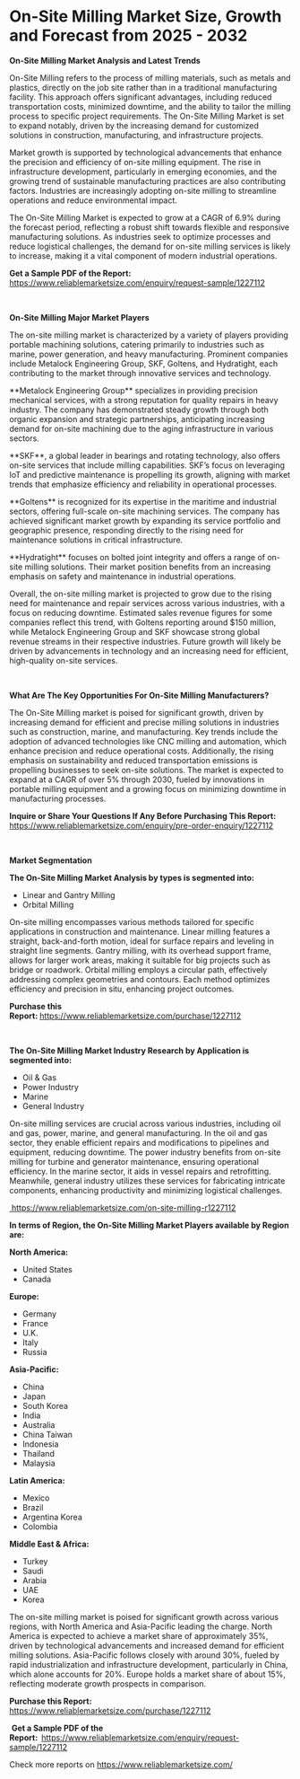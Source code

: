 <p><h1>On-Site Milling Market Size, Growth and Forecast from 2025 - 2032</h1></p><p><strong>On-Site Milling Market Analysis and Latest Trends</strong></p>
<p><p>On-Site Milling refers to the process of milling materials, such as metals and plastics, directly on the job site rather than in a traditional manufacturing facility. This approach offers significant advantages, including reduced transportation costs, minimized downtime, and the ability to tailor the milling process to specific project requirements. The On-Site Milling Market is set to expand notably, driven by the increasing demand for customized solutions in construction, manufacturing, and infrastructure projects.</p><p>Market growth is supported by technological advancements that enhance the precision and efficiency of on-site milling equipment. The rise in infrastructure development, particularly in emerging economies, and the growing trend of sustainable manufacturing practices are also contributing factors. Industries are increasingly adopting on-site milling to streamline operations and reduce environmental impact.</p><p>The On-Site Milling Market is expected to grow at a CAGR of 6.9% during the forecast period, reflecting a robust shift towards flexible and responsive manufacturing solutions. As industries seek to optimize processes and reduce logistical challenges, the demand for on-site milling services is likely to increase, making it a vital component of modern industrial operations.</p></p>
<p><strong>Get a Sample PDF of the Report:&nbsp;</strong> <a href="https://www.reliablemarketsize.com/enquiry/request-sample/1227112?utm_campaign=1888&utm_medium=2&utm_source=Github&utm_content=ia&utm_term=27022025&utm_id=on-site-milling">https://www.reliablemarketsize.com/enquiry/request-sample/1227112</a></p>
<p>&nbsp;</p>
<p><strong>On-Site Milling Major Market Players</strong></p>
<p><p>The on-site milling market is characterized by a variety of players providing portable machining solutions, catering primarily to industries such as marine, power generation, and heavy manufacturing. Prominent companies include Metalock Engineering Group, SKF, Goltens, and Hydratight, each contributing to the market through innovative services and technology.</p><p>**Metalock Engineering Group** specializes in providing precision mechanical services, with a strong reputation for quality repairs in heavy industry. The company has demonstrated steady growth through both organic expansion and strategic partnerships, anticipating increasing demand for on-site machining due to the aging infrastructure in various sectors.</p><p>**SKF**, a global leader in bearings and rotating technology, also offers on-site services that include milling capabilities. SKF’s focus on leveraging IoT and predictive maintenance is propelling its growth, aligning with market trends that emphasize efficiency and reliability in operational processes.</p><p>**Goltens** is recognized for its expertise in the maritime and industrial sectors, offering full-scale on-site machining services. The company has achieved significant market growth by expanding its service portfolio and geographic presence, responding directly to the rising need for maintenance solutions in critical infrastructure.</p><p>**Hydratight** focuses on bolted joint integrity and offers a range of on-site milling solutions. Their market position benefits from an increasing emphasis on safety and maintenance in industrial operations.</p><p>Overall, the on-site milling market is projected to grow due to the rising need for maintenance and repair services across various industries, with a focus on reducing downtime. Estimated sales revenue figures for some companies reflect this trend, with Goltens reporting around $150 million, while Metalock Engineering Group and SKF showcase strong global revenue streams in their respective industries. Future growth will likely be driven by advancements in technology and an increasing need for efficient, high-quality on-site services.</p></p>
<p>&nbsp;</p>
<p><strong>What Are The Key Opportunities For On-Site Milling Manufacturers?</strong></p>
<p><p>The On-Site Milling market is poised for significant growth, driven by increasing demand for efficient and precise milling solutions in industries such as construction, marine, and manufacturing. Key trends include the adoption of advanced technologies like CNC milling and automation, which enhance precision and reduce operational costs. Additionally, the rising emphasis on sustainability and reduced transportation emissions is propelling businesses to seek on-site solutions. The market is expected to expand at a CAGR of over 5% through 2030, fueled by innovations in portable milling equipment and a growing focus on minimizing downtime in manufacturing processes.</p></p>
<p><strong>Inquire or Share Your Questions If Any Before Purchasing This Report:</strong> <a href="https://www.reliablemarketsize.com/enquiry/pre-order-enquiry/1227112?utm_campaign=1888&utm_medium=2&utm_source=Github&utm_content=ia&utm_term=27022025&utm_id=on-site-milling">https://www.reliablemarketsize.com/enquiry/pre-order-enquiry/1227112</a></p>
<p>&nbsp;</p>
<p><strong>Market Segmentation</strong></p>
<p><strong>The On-Site Milling Market Analysis by types is segmented into:</strong></p>
<p><ul><li>Linear and Gantry Milling</li><li>Orbital Milling</li></ul></p>
<p><p>On-site milling encompasses various methods tailored for specific applications in construction and maintenance. Linear milling features a straight, back-and-forth motion, ideal for surface repairs and leveling in straight line segments. Gantry milling, with its overhead support frame, allows for larger work areas, making it suitable for big projects such as bridge or roadwork. Orbital milling employs a circular path, effectively addressing complex geometries and contours. Each method optimizes efficiency and precision in situ, enhancing project outcomes.</p></p>
<p><strong>Purchase this Report:&nbsp;</strong><a href="https://www.reliablemarketsize.com/purchase/1227112?utm_campaign=1888&utm_medium=2&utm_source=Github&utm_content=ia&utm_term=27022025&utm_id=on-site-milling">https://www.reliablemarketsize.com/purchase/1227112</a></p>
<p>&nbsp;</p>
<p><strong>The On-Site Milling Market Industry Research by Application is segmented into:</strong></p>
<p><ul><li>Oil & Gas</li><li>Power Industry</li><li>Marine</li><li>General Industry</li></ul></p>
<p><p>On-site milling services are crucial across various industries, including oil and gas, power, marine, and general manufacturing. In the oil and gas sector, they enable efficient repairs and modifications to pipelines and equipment, reducing downtime. The power industry benefits from on-site milling for turbine and generator maintenance, ensuring operational efficiency. In the marine sector, it aids in vessel repairs and retrofitting. Meanwhile, general industry utilizes these services for fabricating intricate components, enhancing productivity and minimizing logistical challenges.</p></p>
<p><a href="https://www.reliablemarketsize.com/on-site-milling-r1227112?utm_campaign=1888&utm_medium=2&utm_source=Github&utm_content=ia&utm_term=27022025&utm_id=on-site-milling">&nbsp;https://www.reliablemarketsize.com/on-site-milling-r1227112</a></p>
<p><strong>In terms of Region, the On-Site Milling Market Players available by Region are:</strong></p>
<p>
    <p> <strong> North America: </strong>
        <ul>
            <li>United States</li>
            <li>Canada</li>
        </ul>
        </p> 
    <p> <strong> Europe: </strong>
        <ul>
            <li>Germany</li>
            <li>France</li>
            <li>U.K.</li>
            <li>Italy</li>
            <li>Russia</li>
        </ul>
        </p> 
    <p> <strong> Asia-Pacific: </strong>
        <ul>
            <li>China</li>
            <li>Japan</li>
            <li>South Korea</li>
            <li>India</li>
            <li>Australia</li>
            <li>China Taiwan</li>
            <li>Indonesia</li>
            <li>Thailand</li>
            <li>Malaysia</li>
        </ul>
        </p> 
    <p> <strong> Latin America: </strong>
        <ul>
            <li>Mexico</li>
            <li>Brazil</li>
            <li>Argentina Korea</li>
            <li>Colombia</li>
        </ul>
        </p> 
    <p> <strong> Middle East & Africa: </strong>
        <ul>
            <li>Turkey</li>
            <li>Saudi</li>
            <li>Arabia</li>
            <li>UAE</li>
            <li>Korea</li>
        </ul>
    </p>
    </p>
<p><p>The on-site milling market is poised for significant growth across various regions, with North America and Asia-Pacific leading the charge. North America is expected to achieve a market share of approximately 35%, driven by technological advancements and increased demand for efficient milling solutions. Asia-Pacific follows closely with around 30%, fueled by rapid industrialization and infrastructure development, particularly in China, which alone accounts for 20%. Europe holds a market share of about 15%, reflecting moderate growth prospects in comparison.</p></p>
<p><strong>Purchase this Report: </strong><a href="https://www.reliablemarketsize.com/purchase/1227112?utm_campaign=1888&utm_medium=2&utm_source=Github&utm_content=ia&utm_term=27022025&utm_id=on-site-milling">https://www.reliablemarketsize.com/purchase/1227112</a></p>
<p>&nbsp;<strong>Get a Sample PDF of the Report:&nbsp;&nbsp;</strong><a href="https://www.reliablemarketsize.com/enquiry/request-sample/1227112?utm_campaign=1888&utm_medium=2&utm_source=Github&utm_content=ia&utm_term=27022025&utm_id=on-site-milling">https://www.reliablemarketsize.com/enquiry/request-sample/1227112</a></p>
<p><strong></strong></p>
<p>Check more reports on <a href="https://www.reliablemarketsize.com/?utm_campaign=1888&utm_medium=2&utm_source=Github&utm_content=ia&utm_term=27022025&utm_id=on-site-milling">https://www.reliablemarketsize.com/</a></p>